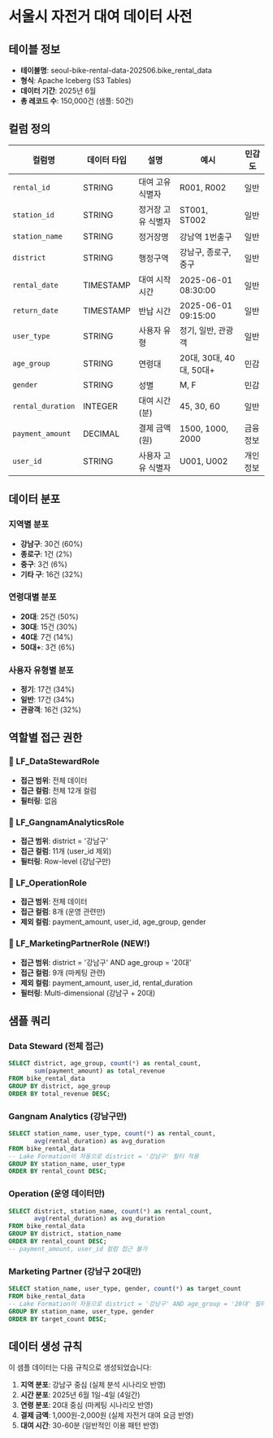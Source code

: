 # 서울시 자전거 대여 데이터 사전

## 테이블 정보
- **테이블명**: seoul-bike-rental-data-202506.bike_rental_data
- **형식**: Apache Iceberg (S3 Tables)
- **데이터 기간**: 2025년 6월
- **총 레코드 수**: 150,000건 (샘플: 50건)

## 컬럼 정의

| 컬럼명 | 데이터 타입 | 설명 | 예시 | 민감도 |
|--------|-------------|------|------|--------|
| `rental_id` | STRING | 대여 고유 식별자 | R001, R002 | 일반 |
| `station_id` | STRING | 정거장 고유 식별자 | ST001, ST002 | 일반 |
| `station_name` | STRING | 정거장명 | 강남역 1번출구 | 일반 |
| `district` | STRING | 행정구역 | 강남구, 종로구, 중구 | 일반 |
| `rental_date` | TIMESTAMP | 대여 시작 시간 | 2025-06-01 08:30:00 | 일반 |
| `return_date` | TIMESTAMP | 반납 시간 | 2025-06-01 09:15:00 | 일반 |
| `user_type` | STRING | 사용자 유형 | 정기, 일반, 관광객 | 일반 |
| `age_group` | STRING | 연령대 | 20대, 30대, 40대, 50대+ | 민감 |
| `gender` | STRING | 성별 | M, F | 민감 |
| `rental_duration` | INTEGER | 대여 시간(분) | 45, 30, 60 | 일반 |
| `payment_amount` | DECIMAL | 결제 금액(원) | 1500, 1000, 2000 | 금융정보 |
| `user_id` | STRING | 사용자 고유 식별자 | U001, U002 | 개인정보 |

## 데이터 분포

### 지역별 분포
- **강남구**: 30건 (60%)
- **종로구**: 1건 (2%)
- **중구**: 3건 (6%)
- **기타 구**: 16건 (32%)

### 연령대별 분포
- **20대**: 25건 (50%)
- **30대**: 15건 (30%)
- **40대**: 7건 (14%)
- **50대+**: 3건 (6%)

### 사용자 유형별 분포
- **정기**: 17건 (34%)
- **일반**: 17건 (34%)
- **관광객**: 16건 (32%)

## 역할별 접근 권한

### 🔑 LF_DataStewardRole
- **접근 범위**: 전체 데이터
- **접근 컬럼**: 전체 12개 컬럼
- **필터링**: 없음

### 🔑 LF_GangnamAnalyticsRole
- **접근 범위**: district = '강남구'
- **접근 컬럼**: 11개 (user_id 제외)
- **필터링**: Row-level (강남구만)

### 🔑 LF_OperationRole
- **접근 범위**: 전체 데이터
- **접근 컬럼**: 8개 (운영 관련만)
- **제외 컬럼**: payment_amount, user_id, age_group, gender

### 🔑 LF_MarketingPartnerRole (NEW!)
- **접근 범위**: district = '강남구' AND age_group = '20대'
- **접근 컬럼**: 9개 (마케팅 관련)
- **제외 컬럼**: payment_amount, user_id, rental_duration
- **필터링**: Multi-dimensional (강남구 + 20대)

## 샘플 쿼리

### Data Steward (전체 접근)
```sql
SELECT district, age_group, count(*) as rental_count, 
       sum(payment_amount) as total_revenue
FROM bike_rental_data 
GROUP BY district, age_group
ORDER BY total_revenue DESC;
```

### Gangnam Analytics (강남구만)
```sql
SELECT station_name, user_type, count(*) as rental_count,
       avg(rental_duration) as avg_duration
FROM bike_rental_data 
-- Lake Formation이 자동으로 district = '강남구' 필터 적용
GROUP BY station_name, user_type
ORDER BY rental_count DESC;
```

### Operation (운영 데이터만)
```sql
SELECT district, station_name, count(*) as rental_count,
       avg(rental_duration) as avg_duration
FROM bike_rental_data 
GROUP BY district, station_name
ORDER BY rental_count DESC;
-- payment_amount, user_id 컬럼 접근 불가
```

### Marketing Partner (강남구 20대만)
```sql
SELECT station_name, user_type, gender, count(*) as target_count
FROM bike_rental_data 
-- Lake Formation이 자동으로 district = '강남구' AND age_group = '20대' 필터 적용
GROUP BY station_name, user_type, gender
ORDER BY target_count DESC;
```

## 데이터 생성 규칙

이 샘플 데이터는 다음 규칙으로 생성되었습니다:

1. **지역 분포**: 강남구 중심 (실제 분석 시나리오 반영)
2. **시간 분포**: 2025년 6월 1일-4일 (4일간)
3. **연령 분포**: 20대 중심 (마케팅 시나리오 반영)
4. **결제 금액**: 1,000원-2,000원 (실제 자전거 대여 요금 반영)
5. **대여 시간**: 30-60분 (일반적인 이용 패턴 반영)
